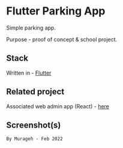 # Flutter Parking App

Simple parking app.

Purpose - proof of concept & school project.

## Stack

Written in - [Flutter](https://flutter.dev/)



## Related project

Associated web admin app (React) - [here](https://github.com/murageh/hostels-app-web)

## Screenshot(s)


`By Murageh - Feb 2022`
